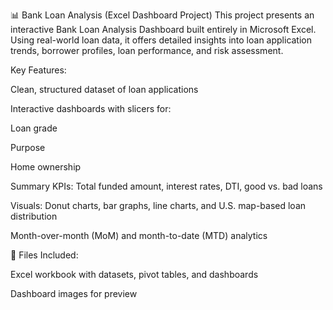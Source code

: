 📊 Bank Loan Analysis (Excel Dashboard Project)
This project presents an interactive Bank Loan Analysis Dashboard built entirely in Microsoft Excel. Using real-world loan data, it offers detailed insights into loan application trends, borrower profiles, loan performance, and risk assessment.

Key Features:

Clean, structured dataset of loan applications

Interactive dashboards with slicers for:

Loan grade

Purpose

Home ownership

Summary KPIs: Total funded amount, interest rates, DTI, good vs. bad loans

Visuals: Donut charts, bar graphs, line charts, and U.S. map-based loan distribution

Month-over-month (MoM) and month-to-date (MTD) analytics

📁 Files Included:

Excel workbook with datasets, pivot tables, and dashboards

Dashboard images for preview
